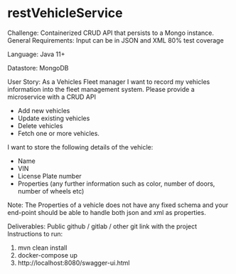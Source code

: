 # restVehicleService

Challenge:
Containerized CRUD API that persists to a Mongo instance.
General Requirements:
Input can be in JSON and XML
80% test coverage

Language: Java 11+

Datastore: MongoDB

User Story:
As a Vehicles Fleet manager I want to record my vehicles information into the fleet
management system. Please provide a microservice with a CRUD API
* Add new vehicles
* Update existing vehicles
* Delete vehicles
* Fetch one or more vehicles.

I want to store the following details of the vehicle:
* Name
* VIN
* License Plate number
* Properties (any further information such as color, number of doors, number of wheels etc)

Note: The Properties of a vehicle does not have any fixed schema and your end-point
should be able to handle both json and xml as properties.

Deliverables:
Public github / gitlab / other git link with the project
Instructions to run:

1. mvn clean install
2. docker-compose up
3. http://localhost:8080/swagger-ui.html

